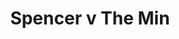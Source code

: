---
year: "2010"
serialNumber: "0397" 
game: "Spencer"
title: "Spencer v The Min"
gameLocation: ""
gameDate: ""
result: ""
resultType: ""
type: "game"
---